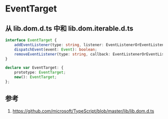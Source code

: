 # EventTarget

## 从 lib.dom.d.ts 中和 lib.dom.iterable.d.ts

```ts
interface EventTarget {
    addEventListener(type: string, listener: EventListenerOrEventListenerObject | null, options?: boolean | AddEventListenerOptions): void;
    dispatchEvent(event: Event): boolean;
    removeEventListener(type: string, callback: EventListenerOrEventListenerObject | null, options?: EventListenerOptions | boolean): void;
}

declare var EventTarget: {
    prototype: EventTarget;
    new(): EventTarget;
};
```

## 参考

1. https://github.com/microsoft/TypeScript/blob/master/lib/lib.dom.d.ts
